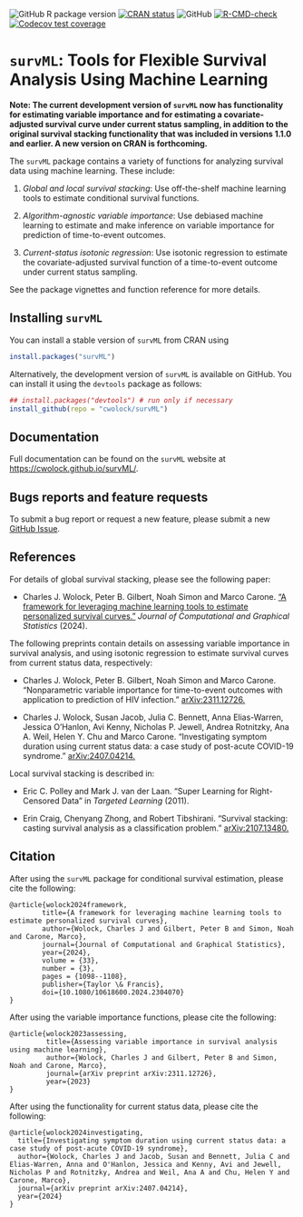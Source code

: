 
<!-- README.md is generated from README.Rmd. Please edit that file -->
<!-- badges: start  -->

![GitHub R package
version](https://img.shields.io/github/r-package/v/cwolock/survML)
[![CRAN
status](https://www.r-pkg.org/badges/version/survML)](https://CRAN.R-project.org/package=survML)
![GitHub](https://img.shields.io/github/license/cwolock/survML)
[![R-CMD-check](https://github.com/cwolock/survML/actions/workflows/R-CMD-check.yml/badge.svg)](https://github.com/cwolock/survML/actions/workflows/R-CMD-check.yml)
[![Codecov test
coverage](https://codecov.io/gh/cwolock/survML/branch/main/graph/badge.svg)](https://app.codecov.io/gh/cwolock/survML?branch=main)

<!-- badges: end -->

# `survML`: Tools for Flexible Survival Analysis Using Machine Learning

**Note: The current development version of `survML` now has
functionality for estimating variable importance and for estimating a
covariate-adjusted survival curve under current status sampling, in
addition to the original survival stacking functionality that was
included in versions 1.1.0 and earlier. A new version on CRAN is
forthcoming.**

The `survML` package contains a variety of functions for analyzing
survival data using machine learning. These include:

1.  *Global and local survival stacking*: Use off-the-shelf machine
    learning tools to estimate conditional survival functions.

2.  *Algorithm-agnostic variable importance*: Use debiased machine
    learning to estimate and make inference on variable importance for
    prediction of time-to-event outcomes.

3.  *Current-status isotonic regression*: Use isotonic regression to
    estimate the covariate-adjusted survival function of a time-to-event
    outcome under current status sampling.

See the package vignettes and function reference for more details.

## Installing `survML`

You can install a stable version of `survML` from CRAN using

``` r
install.packages("survML")
```

Alternatively, the development version of `survML` is available on
GitHub. You can install it using the `devtools` package as follows:

``` r
## install.packages("devtools") # run only if necessary
install_github(repo = "cwolock/survML")
```

## Documentation

Full documentation can be found on the `survML` website at
<https://cwolock.github.io/survML/>.

## Bugs reports and feature requests

To submit a bug report or request a new feature, please submit a new
[GitHub Issue](https://github.com/cwolock/survML/issues).

## References

For details of global survival stacking, please see the following paper:

- Charles J. Wolock, Peter B. Gilbert, Noah Simon and Marco Carone. [“A
  framework for leveraging machine learning tools to estimate
  personalized survival
  curves.”](https://www.tandfonline.com/doi/full/10.1080/10618600.2024.2304070)
  *Journal of Computational and Graphical Statistics* (2024).

The following preprints contain details on assessing variable importance
in survival analysis, and using isotonic regression to estimate survival
curves from current status data, respectively:

- Charles J. Wolock, Peter B. Gilbert, Noah Simon and Marco Carone.
  “Nonparametric variable importance for time-to-event outcomes with
  application to prediction of HIV infection.”
  [arXiv:2311.12726.](https://arxiv.org/abs/2311.12726)

- Charles J. Wolock, Susan Jacob, Julia C. Bennett, Anna Elias-Warren,
  Jessica O’Hanlon, Avi Kenny, Nicholas P. Jewell, Andrea Rotnitzky,
  Ana A. Weil, Helen Y. Chu and Marco Carone. “Investigating symptom
  duration using current status data: a case study of post-acute
  COVID-19 syndrome.”
  [arXiv:2407.04214.](https://arxiv.org/abs/2407.04214)

Local survival stacking is described in:

- Eric C. Polley and Mark J. van der Laan. “Super Learning for
  Right-Censored Data” in *Targeted Learning* (2011).

- Erin Craig, Chenyang Zhong, and Robert Tibshirani. “Survival stacking:
  casting survival analysis as a classification problem.”
  [arXiv:2107.13480.](https://arxiv.org/abs/2107.13480)

## Citation

After using the `survML` package for conditional survival estimation,
please cite the following:

    @article{wolock2024framework,
            title={A framework for leveraging machine learning tools to estimate personalized survival curves},
            author={Wolock, Charles J and Gilbert, Peter B and Simon, Noah and Carone, Marco},
            journal={Journal of Computational and Graphical Statistics},
            year={2024},
            volume = {33},
            number = {3},
            pages = {1098--1108},
            publisher={Taylor \& Francis},
            doi={10.1080/10618600.2024.2304070}
    }

After using the variable importance functions, please cite the
following:

    @article{wolock2023assessing,
             title={Assessing variable importance in survival analysis using machine learning},
             author={Wolock, Charles J and Gilbert, Peter B and Simon, Noah and Carone, Marco},
             journal={arXiv preprint arXiv:2311.12726},
             year={2023}
    }

After using the functionality for current status data, please cite the
following:

    @article{wolock2024investigating,
      title={Investigating symptom duration using current status data: a case study of post-acute COVID-19 syndrome},
      author={Wolock, Charles J and Jacob, Susan and Bennett, Julia C and Elias-Warren, Anna and O'Hanlon, Jessica and Kenny, Avi and Jewell, Nicholas P and Rotnitzky, Andrea and Weil, Ana A and Chu, Helen Y and Carone, Marco},
      journal={arXiv preprint arXiv:2407.04214},
      year={2024}
    }
